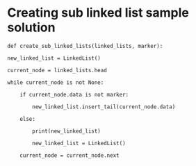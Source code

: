 # Creating sub linked list sample solution

    def create_sub_linked_lists(linked_lists, marker):

    new_linked_list = LinkedList()

    current_node = linked_lists.head

    while current_node is not None:

        if current_node.data is not marker:

            new_linked_list.insert_tail(current_node.data)

        else:

            print(new_linked_list)

            new_linked_list = LinkedList()

        current_node = current_node.next
